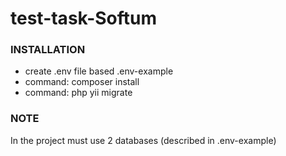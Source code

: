 # test-task-Softum

<h3> INSTALLATION</h3>
<ul>
<li>create .env file based .env-example</li>
<li>command: composer install</li>
<li>command: php yii migrate</li>
</ul>

<h3>NOTE</h3>
<p>
 In the project must use 2 databases (described in .env-example)
</p>

